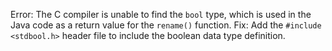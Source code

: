 Error: The C compiler is unable to find the `bool` type, which is used in the Java code as a return value for the `rename()` function.
Fix: Add the `#include <stdbool.h>` header file to include the boolean data type definition.

